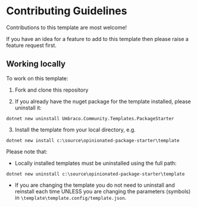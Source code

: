 # Contributing Guidelines

Contributions to this template are most welcome! 

If you have an idea for a feature to add to this template then please raise a feature request first.

## Working locally 

To work on this template:

1. Fork and clone this repository

2. If you already have the nuget package for the template installed, please uninstall it:

`dotnet new uninstall Umbraco.Community.Templates.PackageStarter`

3. Install the template from your local directory, e.g. 

`dotnet new install c:\source\opinionated-package-starter\template`

Please note that:

- Locally installed templates must be uninstalled using the full path:

`dotnet new uninstall c:\source\opinionated-package-starter\template`

- If you are changing the template you do not need to uninstall and reinstall each time UNLESS you are changing the parameters (symbols) in `\template\template.config/template.json`.